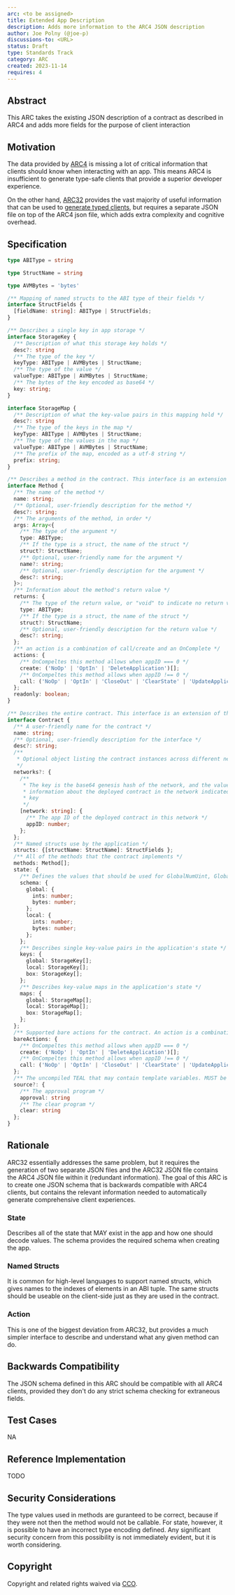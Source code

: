 ```yaml
---
arc: <to be assigned>
title: Extended App Description
description: Adds more information to the ARC4 JSON description
author: Joe Polny (@joe-p)
discussions-to: <URL>
status: Draft
type: Standards Track
category: ARC
created: 2023-11-14
requires: 4
---
```



## Abstract
This ARC takes the existing JSON description of a contract as described in ARC4 and adds more fields for the purpose of client interaction

## Motivation
The data provided by [ARC4](./arc-0004.md) is missing a lot of critical information that clients should know when interacting with an app. This means ARC4 is insufficient to generate type-safe clients that provide a superior developer experience.

On the other hand, [ARC32](https://github.com/algorandfoundation/ARCs/blob/main/ARCs/arc-0032.md) provides the vast majority of useful information that can be used to [generate typed clients](https://github.com/algorandfoundation/algokit-cli/blob/main/docs/features/generate.md#1-typed-clients), but requires a separate JSON file on top of the ARC4 json file, which adds extra complexity and cognitive overhead.

## Specification
```ts
type ABIType = string

type StructName = string

type AVMBytes = 'bytes'

/** Mapping of named structs to the ABI type of their fields */
interface StructFields {
  [fieldName: string]: ABIType | StructFields;
}

/** Describes a single key in app storage */
interface StorageKey {
  /** Description of what this storage key holds */
  desc?: string
  /** The type of the key */
  keyType: ABIType | AVMBytes | StructName;
  /** The type of the value */
  valueType: ABIType | AVMBytes | StructName;
  /** The bytes of the key encoded as base64 */
  key: string;
}

interface StorageMap {
  /** Description of what the key-value pairs in this mapping hold */
  desc?: string
  /** The type of the keys in the map */
  keyType: ABIType | AVMBytes | StructName;
  /** The type of the values in the map */
  valueType: ABIType | AVMBytes | StructName;
  /** The prefix of the map, encoded as a utf-8 string */
  prefix: string;
}

/** Describes a method in the contract. This interface is an extension of the interface described in ARC4 */
interface Method {
  /** The name of the method */
  name: string;
  /** Optional, user-friendly description for the method */
  desc?: string;
  /** The arguments of the method, in order */
  args: Array<{
    /** The type of the argument */
    type: ABIType;
    /** If the type is a struct, the name of the struct */
    struct?: StructName;
    /** Optional, user-friendly name for the argument */
    name?: string;
    /** Optional, user-friendly description for the argument */
    desc?: string;
  }>;
  /** Information about the method's return value */
  returns: {
    /** The type of the return value, or "void" to indicate no return value. */
    type: ABIType;
    /** If the type is a struct, the name of the struct */
    struct?: StructName;
    /** Optional, user-friendly description for the return value */
    desc?: string;
  };
  /** an action is a combination of call/create and an OnComplete */
  actions: {
    /** OnCompeltes this method allows when appID === 0 */
    create: ('NoOp' | 'OptIn' | 'DeleteApplication')[];
    /** OnCompeltes this method allows when appID !== 0 */
    call: ('NoOp' | 'OptIn' | 'CloseOut' | 'ClearState' | 'UpdateApplication' | 'DeleteApplication')[];
  };
  readonly: boolean;
}

/** Describes the entire contract. This interface is an extension of the interface described in ARC4 */
interface Contract {
  /** A user-friendly name for the contract */
  name: string;
  /** Optional, user-friendly description for the interface */
  desc?: string;
  /**
   * Optional object listing the contract instances across different networks
   */
  networks?: {
    /**
     * The key is the base64 genesis hash of the network, and the value contains
     * information about the deployed contract in the network indicated by the
     * key
     */
    [network: string]: {
      /** The app ID of the deployed contract in this network */
      appID: number;
    };
  };
  /** Named structs use by the application */
  structs: {[structName: StructName]: StructFields };
  /** All of the methods that the contract implements */
  methods: Method[];
  state: {
    /** Defines the values that should be used for GlobalNumUint, GlobalNumByteSlice, LocalNumUint, and LocalNumByteSlice when creating the application  */
    schema: {
      global: {
        ints: number;
        bytes: number;
      };
      local: {
        ints: number;
        bytes: number;
      };
    };
    /** Describes single key-value pairs in the application's state */
    keys: {
      global: StorageKey[];
      local: StorageKey[];
      box: StorageKey[];
    };
    /** Describes key-value maps in the application's state */
    maps: {
      global: StorageMap[];
      local: StorageMap[];
      box: StorageMap[];
    };
  };
  /** Supported bare actions for the contract. An action is a combination of call/create and an OnComplete */
  bareActions: {
    /** OnCompeltes this method allows when appID === 0 */
    create: ('NoOp' | 'OptIn' | 'DeleteApplication')[];
    /** OnCompeltes this method allows when appID !== 0 */
    call: ('NoOp' | 'OptIn' | 'CloseOut' | 'ClearState' | 'UpdateApplication' | 'DeleteApplication')[];
  };
  /** The uncompiled TEAL that may contain template variables. MUST be omitted if included as part of ARC23, but otherwise MUST be defined. */
  source?: {
    /** The approval program */
    approval: string
    /** The clear program */
    clear: string
  };
}
```

## Rationale
ARC32 essentially addresses the same problem, but it requires the generation of two separate JSON files and the ARC32 JSON file contains the ARC4 JSON file within it (redundant information). The goal of this ARC is to create one JSON schema that is backwards compatible with ARC4 clients, but contains the relevant information needed to automatically generate comprehensive client experiences.

### State

Describes all of the state that MAY exist in the app and how one should decode values. The schema provides the required schema when creating the app. 

### Named Structs

It is common for high-level languages to support named structs, which gives names to the indexes of elements in an ABI tuple. The same structs should be useable on the client-side just as they are used in the contract.

### Action

This is one of the biggest deviation from ARC32, but provides a much simpler interface to describe and understand what any given method can do. 

## Backwards Compatibility
The JSON schema defined in this ARC should be compatible with all ARC4 clients, provided they don't do any strict schema checking for extraneous fields.

## Test Cases
NA

## Reference Implementation
TODO

## Security Considerations
The type values used in methods are guranteed to be correct, because if they were not then the method would not be callable. For state, however, it is possible to have an incorrect type encoding defined. Any significant security concern from this possibility is not immediately evident, but it is worth considering.  

## Copyright
Copyright and related rights waived via <a href="https://creativecommons.org/publicdomain/zero/1.0/">CCO</a>.
